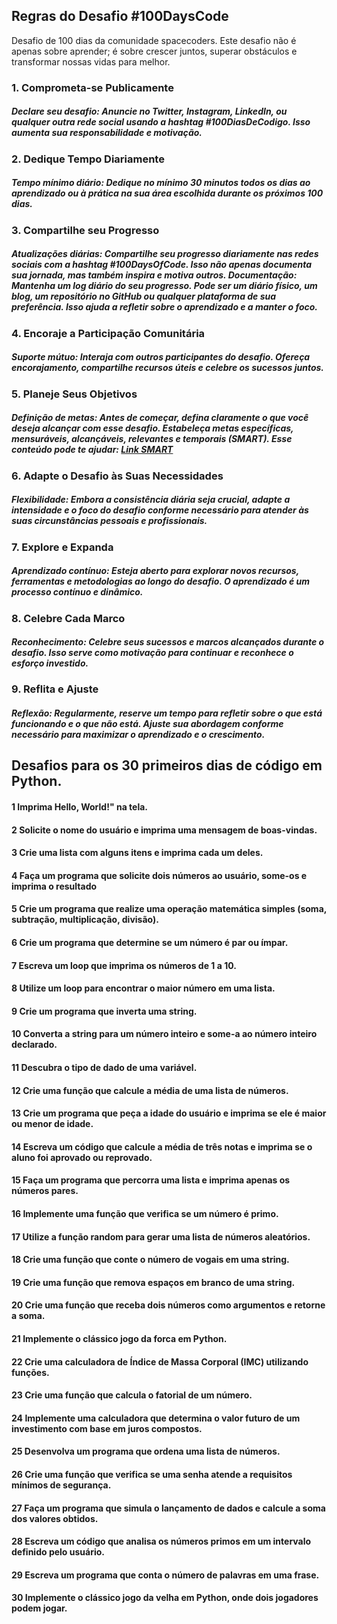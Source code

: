 ## Regras do Desafio #100DaysCode

Desafio de 100 dias da comunidade spacecoders. Este desafio não é apenas sobre aprender; é sobre crescer juntos, superar obstáculos e transformar nossas vidas para melhor.

### **1. Comprometa-se Publicamente**
##### Declare seu desafio: Anuncie no Twitter, Instagram, LinkedIn, ou qualquer outra rede social usando a hashtag #100DiasDeCodigo. Isso aumenta sua responsabilidade e motivação.

### **2. Dedique Tempo Diariamente**
##### Tempo mínimo diário: Dedique no mínimo 30 minutos todos os dias ao aprendizado ou à prática na sua área escolhida durante os próximos 100 dias.

### **3. Compartilhe seu Progresso**
##### Atualizações diárias: Compartilhe seu progresso diariamente nas redes sociais com a hashtag #100DaysOfCode. Isso não apenas documenta sua jornada, mas também inspira e motiva outros. Documentação: Mantenha um log diário do seu progresso. Pode ser um diário físico, um blog, um repositório no GitHub ou qualquer plataforma de sua preferência. Isso ajuda a refletir sobre o aprendizado e a manter o foco.

### **4. Encoraje a Participação Comunitária**
##### Suporte mútuo: Interaja com outros participantes do desafio. Ofereça encorajamento, compartilhe recursos úteis e celebre os sucessos juntos.

### **5. Planeje Seus Objetivos**
##### Definição de metas: Antes de começar, defina claramente o que você deseja alcançar com esse desafio. Estabeleça metas específicas, mensuráveis, alcançáveis, relevantes e temporais (SMART). Esse conteúdo pode te ajudar: [Link SMART](https://www.instagram.com/reel/CzBOpJ1gWid/)

### **6. Adapte o Desafio às Suas Necessidades**
##### Flexibilidade: Embora a consistência diária seja crucial, adapte a intensidade e o foco do desafio conforme necessário para atender às suas circunstâncias pessoais e profissionais.

### **7. Explore e Expanda**
##### Aprendizado contínuo: Esteja aberto para explorar novos recursos, ferramentas e metodologias ao longo do desafio. O aprendizado é um processo contínuo e dinâmico.

### **8. Celebre Cada Marco**
##### Reconhecimento: Celebre seus sucessos e marcos alcançados durante o desafio. Isso serve como motivação para continuar e reconhece o esforço investido.

### **9. Reflita e Ajuste**
##### Reflexão: Regularmente, reserve um tempo para refletir sobre o que está funcionando e o que não está. Ajuste sua abordagem conforme necessário para maximizar o aprendizado e o crescimento.

## Desafios para os 30 primeiros dias de código em Python. 

#### 1	Imprima Hello, World!" na tela.

#### 2	Solicite o nome do usuário e imprima uma mensagem de boas-vindas.
 
#### 3	Crie uma lista com alguns itens e imprima cada um deles.
 
#### 4	Faça um programa que solicite dois números ao usuário, some-os e imprima o resultado
 
#### 5	Crie um programa que realize uma operação matemática simples (soma, subtração, multiplicação, divisão).

#### 6	Crie um programa que determine se um número é par ou ímpar.

#### 7	Escreva um loop que imprima os números de 1 a 10.

#### 8	Utilize um loop para encontrar o maior número em uma lista.

#### 9	Crie um programa que inverta uma string.

#### 10	Converta a string para um número inteiro e some-a ao número inteiro declarado.

#### 11	Descubra o tipo de dado de uma variável.

#### 12	Crie uma função que calcule a média de uma lista de números.

#### 13	Crie um programa que peça a idade do usuário e imprima se ele é maior ou menor de idade.

#### 14	Escreva um código que calcule a média de três notas e imprima se o aluno foi aprovado ou reprovado.

#### 15	Faça um programa que percorra uma lista e imprima apenas os números pares.

#### 16	Implemente uma função que verifica se um número é primo.

#### 17	Utilize a função random para gerar uma lista de números aleatórios.

#### 18	Crie uma função que conte o número de vogais em uma string.

#### 19	Crie uma função que remova espaços em branco de uma string.

#### 20	Crie uma função que receba dois números como argumentos e retorne a soma.

#### 21	Implemente o clássico jogo da forca em Python.

#### 22	Crie uma calculadora de Índice de Massa Corporal (IMC) utilizando funções.

#### 23	Crie uma função que calcula o fatorial de um número.

#### 24	Implemente uma calculadora que determina o valor futuro de um investimento com base em juros compostos.

#### 25	Desenvolva um programa que ordena uma lista de números.

#### 26	Crie uma função que verifica se uma senha atende a requisitos mínimos de segurança.

#### 27	Faça um programa que simula o lançamento de dados e calcule a soma dos valores obtidos.

#### 28	Escreva um código que analisa os números primos em um intervalo definido pelo usuário.

#### 29	Escreva um programa que conta o número de palavras em uma frase.

#### 30 Implemente o clássico jogo da velha em Python, onde dois jogadores podem jogar.
